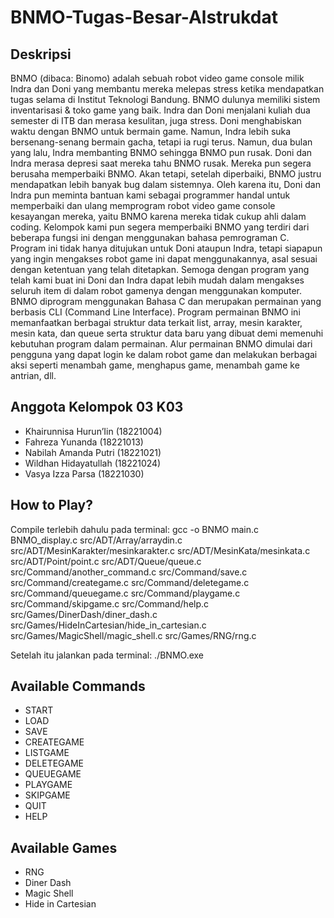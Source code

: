 # BNMO-Tugas-Besar-Alstrukdat
## Deskripsi
BNMO (dibaca: Binomo) adalah sebuah robot video game console milik Indra dan Doni yang membantu mereka melepas stress ketika mendapatkan tugas selama di Institut Teknologi Bandung. BNMO dulunya memiliki sistem inventarisasi & toko game yang baik. Indra dan Doni menjalani kuliah dua semester di ITB dan merasa kesulitan, juga stress. Doni menghabiskan waktu dengan BNMO untuk bermain game. Namun, Indra lebih suka bersenang-senang bermain gacha, tetapi ia rugi terus. Namun, dua bulan yang lalu, Indra membanting BNMO sehingga BNMO pun rusak. Doni dan Indra merasa depresi saat mereka tahu BNMO rusak. Mereka pun segera berusaha memperbaiki BNMO. Akan tetapi, setelah diperbaiki, BNMO justru mendapatkan lebih banyak bug dalam sistemnya. Oleh karena itu, Doni dan Indra pun meminta bantuan kami sebagai programmer handal untuk memperbaiki dan ulang memprogram robot video game console kesayangan mereka, yaitu BNMO karena mereka tidak cukup ahli dalam coding. 
Kelompok kami pun segera memperbaiki BNMO yang terdiri dari beberapa fungsi ini dengan menggunakan bahasa pemrograman C. Program ini tidak hanya ditujukan untuk Doni ataupun Indra, tetapi siapapun yang ingin mengakses robot game ini dapat menggunakannya, asal sesuai dengan ketentuan yang telah ditetapkan. Semoga dengan program yang telah kami buat ini Doni dan Indra dapat lebih mudah dalam mengakses seluruh item di dalam robot gamenya dengan menggunakan komputer. 
BNMO diprogram menggunakan Bahasa C dan merupakan permainan yang berbasis CLI (Command Line Interface). Program permainan BNMO ini memanfaatkan berbagai struktur data terkait list, array, mesin karakter, mesin kata, dan queue serta struktur data baru yang dibuat demi memenuhi kebutuhan program dalam permainan. Alur permainan BNMO dimulai dari pengguna yang dapat login ke dalam robot game dan melakukan berbagai aksi seperti menambah game, menghapus game, menambah game ke antrian, dll. 

## Anggota Kelompok 03 K03
- Khairunnisa Hurun’Iin (18221004)
- Fahreza Yunanda (18221013)
- Nabilah Amanda Putri (18221021)
- Wildhan Hidayatullah (18221024)
- Vasya Izza Parsa (18221030)

## How to Play?
Compile terlebih dahulu pada terminal:
gcc -o BNMO main.c BNMO_display.c src/ADT/Array/arraydin.c src/ADT/MesinKarakter/mesinkarakter.c src/ADT/MesinKata/mesinkata.c src/ADT/Point/point.c src/ADT/Queue/queue.c src/Command/another_command.c src/Command/save.c src/Command/creategame.c src/Command/deletegame.c src/Command/queuegame.c src/Command/playgame.c src/Command/skipgame.c src/Command/help.c src/Games/DinerDash/diner_dash.c src/Games/HideInCartesian/hide_in_cartesian.c src/Games/MagicShell/magic_shell.c src/Games/RNG/rng.c

Setelah itu jalankan pada terminal:
./BNMO.exe

## Available Commands
- START
- LOAD
- SAVE
- CREATEGAME
- LISTGAME
- DELETEGAME
- QUEUEGAME
- PLAYGAME
- SKIPGAME
- QUIT
- HELP

## Available Games
- RNG
- Diner Dash
- Magic Shell
- Hide in Cartesian
